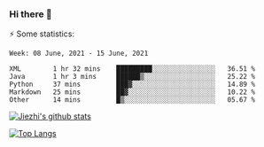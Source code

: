 ### Hi there 👋

⚡ Some statistics:

<!--START_SECTION:waka-->
```text
Week: 08 June, 2021 - 15 June, 2021

XML        1 hr 32 mins    █████████░░░░░░░░░░░░░░░░   36.51 % 
Java       1 hr 3 mins     ██████▒░░░░░░░░░░░░░░░░░░   25.22 % 
Python     37 mins         ███▓░░░░░░░░░░░░░░░░░░░░░   14.89 % 
Markdown   25 mins         ██▓░░░░░░░░░░░░░░░░░░░░░░   10.22 % 
Other      14 mins         █▒░░░░░░░░░░░░░░░░░░░░░░░   05.67 % 
```
<!--END_SECTION:waka-->

[![Jiezhi's github stats](https://github-readme-stats.vercel.app/api?username=Jiezhi&show_icons=true)](https://github.com/Jiezhi/github-readme-stats)

[![Top Langs](https://github-readme-stats.vercel.app/api/top-langs/?username=Jiezhi&hide=javascript,html)](https://github.com/Jiezhi/github-readme-stats)
<!--
**Jiezhi/Jiezhi** is a ✨ _special_ ✨ repository because its `README.md` (this file) appears on your GitHub profile.

Here are some ideas to get you started:

- 🔭 I’m currently working on ...
- 🌱 I’m currently learning ...
- 👯 I’m looking to collaborate on ...
- 🤔 I’m looking for help with ...
- 💬 Ask me about ...
- 📫 How to reach me: ...
- 😄 Pronouns: ...
- ⚡ Fun fact: ...
-->

